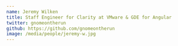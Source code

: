 ```yaml
---
name: Jeremy Wilken
title: Staff Engineer for Clarity at VMware & GDE for Angular
twitter: gnomeontherun
github: https://github.com/gnomeontherun
image: /media/people/jeremy-w.jpg
---
```

